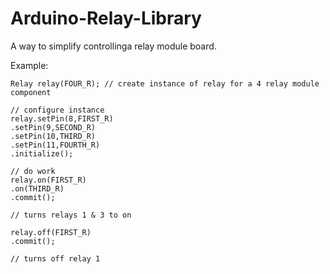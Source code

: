 # Arduino-Relay-Library

A way to simplify controllinga relay module board.

Example:

    Relay relay(FOUR_R); // create instance of relay for a 4 relay module component
    
    // configure instance
    relay.setPin(8,FIRST_R)
    .setPin(9,SECOND_R)
    .setPin(10,THIRD_R)
    .setPin(11,FOURTH_R)
    .initialize();
    
    // do work
    relay.on(FIRST_R)
    .on(THIRD_R)
    .commit();
    
    // turns relays 1 & 3 to on
    
    relay.off(FIRST_R)
    .commit();
    
    // turns off relay 1
